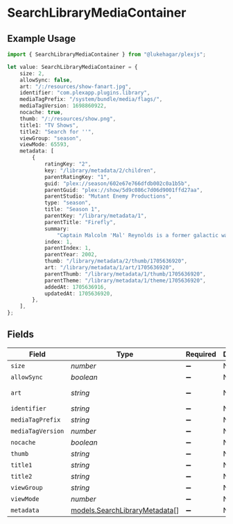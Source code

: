 # SearchLibraryMediaContainer

## Example Usage

```typescript
import { SearchLibraryMediaContainer } from "@lukehagar/plexjs";

let value: SearchLibraryMediaContainer = {
    size: 2,
    allowSync: false,
    art: "/:/resources/show-fanart.jpg",
    identifier: "com.plexapp.plugins.library",
    mediaTagPrefix: "/system/bundle/media/flags/",
    mediaTagVersion: 1698860922,
    nocache: true,
    thumb: "/:/resources/show.png",
    title1: "TV Shows",
    title2: "Search for ''",
    viewGroup: "season",
    viewMode: 65593,
    metadata: [
        {
            ratingKey: "2",
            key: "/library/metadata/2/children",
            parentRatingKey: "1",
            guid: "plex://season/602e67e766dfdb002c0a1b5b",
            parentGuid: "plex://show/5d9c086c7d06d9001ffd27aa",
            parentStudio: "Mutant Enemy Productions",
            type: "season",
            title: "Season 1",
            parentKey: "/library/metadata/1",
            parentTitle: "Firefly",
            summary:
                "Captain Malcolm 'Mal' Reynolds is a former galactic war veteran who is the captain of the transport ship \"Serenity\". Mal and his crew, ensign Zoe Alleyne Washburne; Zoe's husband, pilot Hoban 'Wash' Washburne; muscular mercenary Jayne Cobb; young mechanic Kaylee Frye; former Alliance medical officer Simon Tam; his disturbed teenage sister River (both on the run from the interplanetary government \"The Alliance\"); the beautiful courtesan Inara Serra; and preacher Shepherd Book do any jobs, legal or illegal, they can find as the Serenity crew travels across the outskirts of outer space.",
            index: 1,
            parentIndex: 1,
            parentYear: 2002,
            thumb: "/library/metadata/2/thumb/1705636920",
            art: "/library/metadata/1/art/1705636920",
            parentThumb: "/library/metadata/1/thumb/1705636920",
            parentTheme: "/library/metadata/1/theme/1705636920",
            addedAt: 1705636916,
            updatedAt: 1705636920,
        },
    ],
};
```

## Fields

| Field                                                                | Type                                                                 | Required                                                             | Description                                                          | Example                                                              |
| -------------------------------------------------------------------- | -------------------------------------------------------------------- | -------------------------------------------------------------------- | -------------------------------------------------------------------- | -------------------------------------------------------------------- |
| `size`                                                               | *number*                                                             | :heavy_minus_sign:                                                   | N/A                                                                  | 2                                                                    |
| `allowSync`                                                          | *boolean*                                                            | :heavy_minus_sign:                                                   | N/A                                                                  | false                                                                |
| `art`                                                                | *string*                                                             | :heavy_minus_sign:                                                   | N/A                                                                  | /:/resources/show-fanart.jpg                                         |
| `identifier`                                                         | *string*                                                             | :heavy_minus_sign:                                                   | N/A                                                                  | com.plexapp.plugins.library                                          |
| `mediaTagPrefix`                                                     | *string*                                                             | :heavy_minus_sign:                                                   | N/A                                                                  | /system/bundle/media/flags/                                          |
| `mediaTagVersion`                                                    | *number*                                                             | :heavy_minus_sign:                                                   | N/A                                                                  | 1698860922                                                           |
| `nocache`                                                            | *boolean*                                                            | :heavy_minus_sign:                                                   | N/A                                                                  | true                                                                 |
| `thumb`                                                              | *string*                                                             | :heavy_minus_sign:                                                   | N/A                                                                  | /:/resources/show.png                                                |
| `title1`                                                             | *string*                                                             | :heavy_minus_sign:                                                   | N/A                                                                  | TV Shows                                                             |
| `title2`                                                             | *string*                                                             | :heavy_minus_sign:                                                   | N/A                                                                  | Search for ''                                                        |
| `viewGroup`                                                          | *string*                                                             | :heavy_minus_sign:                                                   | N/A                                                                  | season                                                               |
| `viewMode`                                                           | *number*                                                             | :heavy_minus_sign:                                                   | N/A                                                                  | 65593                                                                |
| `metadata`                                                           | [models.SearchLibraryMetadata](../models/searchlibrarymetadata.md)[] | :heavy_minus_sign:                                                   | N/A                                                                  |                                                                      |